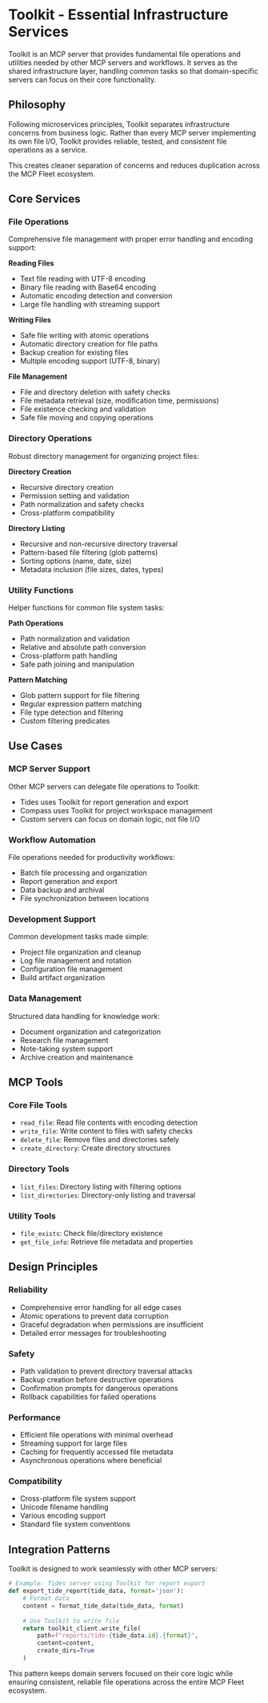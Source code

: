 # Toolkit - Essential Infrastructure Services

Toolkit is an MCP server that provides fundamental file operations and utilities needed by other MCP servers and workflows. It serves as the shared infrastructure layer, handling common tasks so that domain-specific servers can focus on their core functionality.

## Philosophy

Following microservices principles, Toolkit separates infrastructure concerns from business logic. Rather than every MCP server implementing its own file I/O, Toolkit provides reliable, tested, and consistent file operations as a service.

This creates cleaner separation of concerns and reduces duplication across the MCP Fleet ecosystem.

## Core Services

### File Operations
Comprehensive file management with proper error handling and encoding support:

**Reading Files**
- Text file reading with UTF-8 encoding
- Binary file reading with Base64 encoding
- Automatic encoding detection and conversion
- Large file handling with streaming support

**Writing Files**
- Safe file writing with atomic operations
- Automatic directory creation for file paths
- Backup creation for existing files
- Multiple encoding support (UTF-8, binary)

**File Management**
- File and directory deletion with safety checks
- File metadata retrieval (size, modification time, permissions)
- File existence checking and validation
- Safe file moving and copying operations

### Directory Operations
Robust directory management for organizing project files:

**Directory Creation**
- Recursive directory creation
- Permission setting and validation
- Path normalization and safety checks
- Cross-platform compatibility

**Directory Listing**
- Recursive and non-recursive directory traversal
- Pattern-based file filtering (glob patterns)
- Sorting options (name, date, size)
- Metadata inclusion (file sizes, dates, types)

### Utility Functions
Helper functions for common file system tasks:

**Path Operations**
- Path normalization and validation
- Relative and absolute path conversion
- Cross-platform path handling
- Safe path joining and manipulation

**Pattern Matching**
- Glob pattern support for file filtering
- Regular expression pattern matching
- File type detection and filtering
- Custom filtering predicates

## Use Cases

### MCP Server Support
Other MCP servers can delegate file operations to Toolkit:
- Tides uses Toolkit for report generation and export
- Compass uses Toolkit for project workspace management
- Custom servers can focus on domain logic, not file I/O

### Workflow Automation
File operations needed for productivity workflows:
- Batch file processing and organization
- Report generation and export
- Data backup and archival
- File synchronization between locations

### Development Support
Common development tasks made simple:
- Project file organization and cleanup
- Log file management and rotation
- Configuration file management
- Build artifact organization

### Data Management
Structured data handling for knowledge work:
- Document organization and categorization
- Research file management
- Note-taking system support
- Archive creation and maintenance

## MCP Tools

### Core File Tools
- `read_file`: Read file contents with encoding detection
- `write_file`: Write content to files with safety checks
- `delete_file`: Remove files and directories safely
- `create_directory`: Create directory structures

### Directory Tools
- `list_files`: Directory listing with filtering options
- `list_directories`: Directory-only listing and traversal

### Utility Tools
- `file_exists`: Check file/directory existence
- `get_file_info`: Retrieve file metadata and properties

## Design Principles

### Reliability
- Comprehensive error handling for all edge cases
- Atomic operations to prevent data corruption
- Graceful degradation when permissions are insufficient
- Detailed error messages for troubleshooting

### Safety
- Path validation to prevent directory traversal attacks
- Backup creation before destructive operations
- Confirmation prompts for dangerous operations
- Rollback capabilities for failed operations

### Performance
- Efficient file operations with minimal overhead
- Streaming support for large files
- Caching for frequently accessed file metadata
- Asynchronous operations where beneficial

### Compatibility
- Cross-platform file system support
- Unicode filename handling
- Various encoding support
- Standard file system conventions

## Integration Patterns

Toolkit is designed to work seamlessly with other MCP servers:

```python
# Example: Tides server using Toolkit for report export
def export_tide_report(tide_data, format='json'):
    # Format data
    content = format_tide_data(tide_data, format)
    
    # Use Toolkit to write file
    return toolkit_client.write_file(
        path=f"reports/tide-{tide_data.id}.{format}",
        content=content,
        create_dirs=True
    )
```

This pattern keeps domain servers focused on their core logic while ensuring consistent, reliable file operations across the entire MCP Fleet ecosystem.